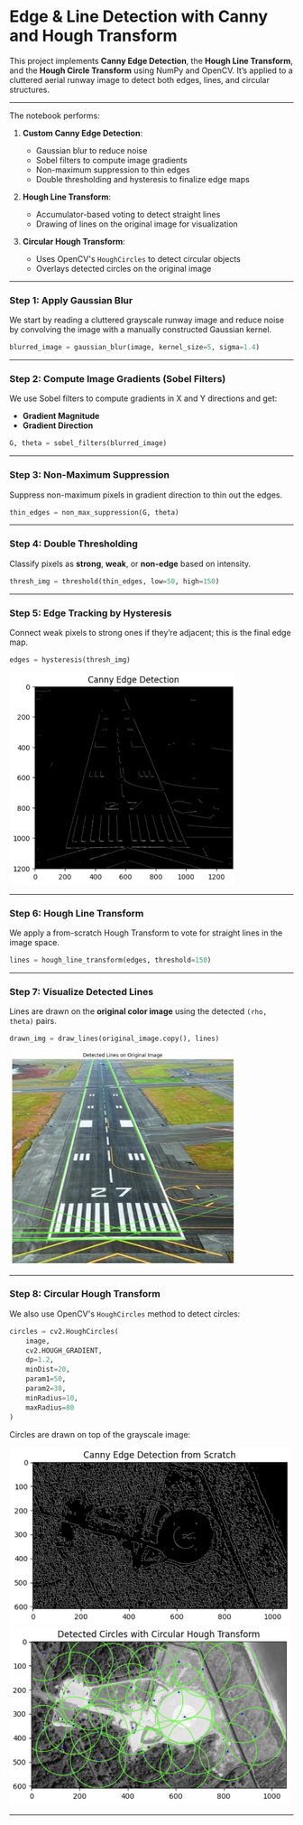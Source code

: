 # Edge & Line Detection with Canny and Hough Transform

This project implements **Canny Edge Detection**, the **Hough Line Transform**, and the **Hough Circle Transform** using NumPy and OpenCV. It’s applied to a cluttered aerial runway image to detect both edges, lines, and circular structures.

---

The notebook performs:

1. **Custom Canny Edge Detection**:
   - Gaussian blur to reduce noise
   - Sobel filters to compute image gradients
   - Non-maximum suppression to thin edges
   - Double thresholding and hysteresis to finalize edge maps

2. **Hough Line Transform**:
   - Accumulator-based voting to detect straight lines
   - Drawing of lines on the original image for visualization

3. **Circular Hough Transform**:
   - Uses OpenCV's `HoughCircles` to detect circular objects
   - Overlays detected circles on the original image

---

### Step 1: Apply Gaussian Blur

We start by reading a cluttered grayscale runway image and reduce noise by convolving the image with a manually constructed Gaussian kernel.

```python
blurred_image = gaussian_blur(image, kernel_size=5, sigma=1.4)
```
---

### Step 2: Compute Image Gradients (Sobel Filters)

We use Sobel filters to compute gradients in X and Y directions and get:
- **Gradient Magnitude**
- **Gradient Direction**

```python
G, theta = sobel_filters(blurred_image)
```

---

### Step 3: Non-Maximum Suppression

Suppress non-maximum pixels in gradient direction to thin out the edges.

```python
thin_edges = non_max_suppression(G, theta)
```

---

### Step 4: Double Thresholding

Classify pixels as **strong**, **weak**, or **non-edge** based on intensity.

```python
thresh_img = threshold(thin_edges, low=50, high=150)
```

---

### Step 5: Edge Tracking by Hysteresis

Connect weak pixels to strong ones if they’re adjacent; this is the final edge map.

```python
edges = hysteresis(thresh_img)
```

<p float="left">
  <img src="img/1.png" width="400"/>
</p>

---

### Step 6: Hough Line Transform

We apply a from-scratch Hough Transform to vote for straight lines in the image space.

```python
lines = hough_line_transform(edges, threshold=150)
```

---

### Step 7: Visualize Detected Lines

Lines are drawn on the **original color image** using the detected `(rho, theta)` pairs.

```python
drawn_img = draw_lines(original_image.copy(), lines)
```

<p float="left">
  <img src="img/2.png" width="400"/>
</p>

---

### Step 8: Circular Hough Transform

We also use OpenCV's `HoughCircles` method to detect circles:

```python
circles = cv2.HoughCircles(
    image,
    cv2.HOUGH_GRADIENT,
    dp=1.2,
    minDist=20,
    param1=50,
    param2=30,
    minRadius=10,
    maxRadius=80
)
```

Circles are drawn on top of the grayscale image:


<p float="left">
  <img src="img/3.png" width="500"/>
  <img src="img/4.png" width="500"/>
</p>

---

